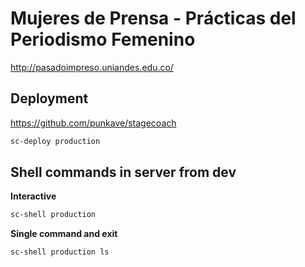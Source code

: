 # Mujeres de Prensa - Prácticas del Periodismo Femenino

http://pasadoimpreso.uniandes.edu.co/

## Deployment
https://github.com/punkave/stagecoach

``` bash
sc-deploy production
```

## Shell commands in server from dev

**Interactive**

``` bash
sc-shell production
```

**Single command and exit**

``` bash
sc-shell production ls
```

